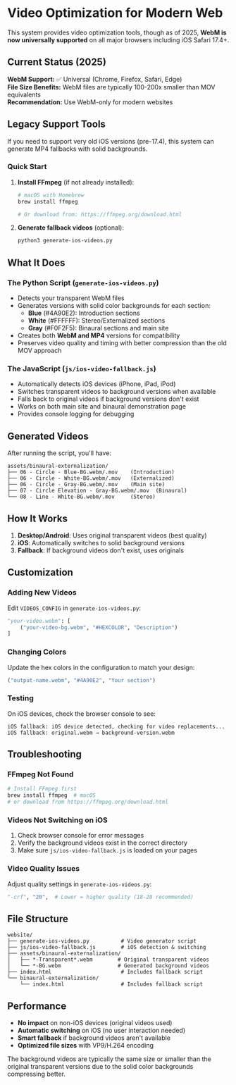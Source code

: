 # Video Optimization for Modern Web

This system provides video optimization tools, though as of 2025, **WebM is now universally supported** on all major browsers including iOS Safari 17.4+.

## Current Status (2025)

**WebM Support:** ✅ Universal (Chrome, Firefox, Safari, Edge)  
**File Size Benefits:** WebM files are typically 100-200x smaller than MOV equivalents  
**Recommendation:** Use WebM-only for modern websites

## Legacy Support Tools

If you need to support very old iOS versions (pre-17.4), this system can generate MP4 fallbacks with solid backgrounds.

### Quick Start

1. **Install FFmpeg** (if not already installed):
   ```bash
   # macOS with Homebrew
   brew install ffmpeg
   
   # Or download from: https://ffmpeg.org/download.html
   ```

2. **Generate fallback videos** (optional):
   ```bash
   python3 generate-ios-videos.py
   ```

## What It Does

### The Python Script (`generate-ios-videos.py`)
- Detects your transparent WebM files  
- Generates versions with solid color backgrounds for each section:
  - **Blue** (#4A90E2): Introduction sections
  - **White** (#FFFFFF): Stereo/Externalized sections  
  - **Gray** (#F0F2F5): Binaural sections and main site
- Creates both **WebM and MP4** versions for compatibility
- Preserves video quality and timing with better compression than the old MOV approach

### The JavaScript (`js/ios-video-fallback.js`)
- Automatically detects iOS devices (iPhone, iPad, iPod)
- Switches transparent videos to background versions when available
- Falls back to original videos if background versions don't exist
- Works on both main site and binaural demonstration page
- Provides console logging for debugging

## Generated Videos

After running the script, you'll have:

```
assets/binaural-externalization/
├── 06 - Circle - Blue-BG.webm/.mov    (Introduction)
├── 06 - Circle - White-BG.webm/.mov   (Externalized) 
├── 06 - Circle - Gray-BG.webm/.mov    (Main site)
├── 07 - Circle Elevation - Gray-BG.webm/.mov  (Binaural)
└── 08 - Line - White-BG.webm/.mov     (Stereo)
```

## How It Works

1. **Desktop/Android**: Uses original transparent videos (best quality)
2. **iOS**: Automatically switches to solid background versions
3. **Fallback**: If background videos don't exist, uses originals

## Customization

### Adding New Videos
Edit `VIDEOS_CONFIG` in `generate-ios-videos.py`:

```python
"your-video.webm": [
    ("your-video-bg.webm", "#HEXCOLOR", "Description")
]
```

### Changing Colors
Update the hex colors in the configuration to match your design:

```python
("output-name.webm", "#4A90E2", "Your section")
```

### Testing

On iOS devices, check the browser console to see:
```
iOS fallback: iOS device detected, checking for video replacements...
iOS fallback: original.webm → background-version.webm
```

## Troubleshooting

### FFmpeg Not Found
```bash
# Install FFmpeg first
brew install ffmpeg  # macOS
# or download from https://ffmpeg.org/download.html
```

### Videos Not Switching on iOS
1. Check browser console for error messages
2. Verify the background videos exist in the correct directory
3. Make sure `js/ios-video-fallback.js` is loaded on your pages

### Video Quality Issues
Adjust quality settings in `generate-ios-videos.py`:
```python
"-crf", "20",  # Lower = higher quality (18-28 recommended)
```

## File Structure

```
website/
├── generate-ios-videos.py          # Video generator script
├── js/ios-video-fallback.js        # iOS detection & switching
├── assets/binaural-externalization/
│   ├── *-Transparent*.webm        # Original transparent videos  
│   └── *-BG.webm                  # Generated background videos
├── index.html                      # Includes fallback script
└── binaural-externalization/
    └── index.html                  # Includes fallback script
```

## Performance

- **No impact** on non-iOS devices (original videos used)
- **Automatic switching** on iOS (no user interaction needed)  
- **Smart fallback** if background videos aren't available
- **Optimized file sizes** with VP9/H.264 encoding

The background videos are typically the same size or smaller than the original transparent versions due to the solid color backgrounds compressing better. 